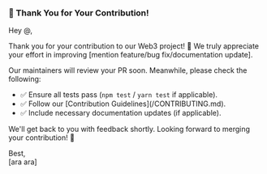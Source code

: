 ### 🚀 Thank You for Your Contribution!  

Hey @<contributor-arabiul>,  

Thank you for your contribution to our Web3 project! 🎉 We truly appreciate your effort in improving [mention feature/bug fix/documentation update].  

Our maintainers will review your PR soon. Meanwhile, please check the following:  

- ✅ Ensure all tests pass (`npm test` / `yarn test` if applicable).  
- ✅ Follow our [Contribution Guidelines](<repo-link>/CONTRIBUTING.md).  
- ✅ Include necessary documentation updates (if applicable).  

We'll get back to you with feedback shortly. Looking forward to merging your contribution! 🚀  

Best,  
[ara ara]  
